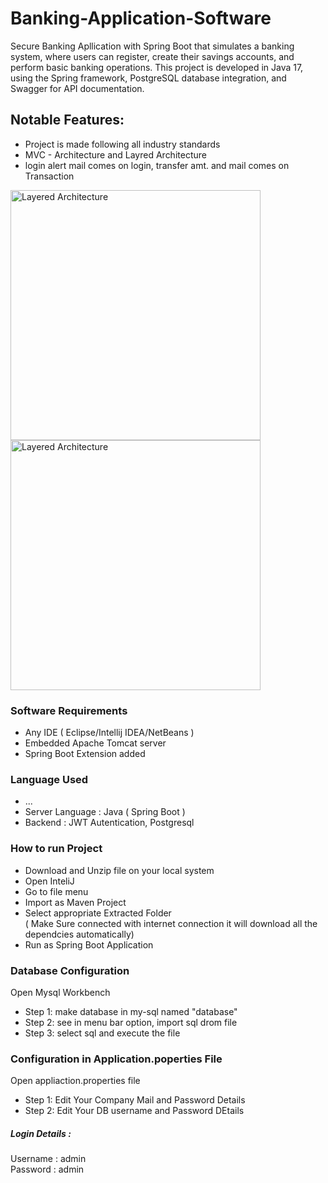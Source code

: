 # Banking-Application-Software
Secure Banking Apllication with Spring Boot that simulates a banking system, where users can register, create their savings accounts, and perform basic banking operations. This project is developed in Java 17, using the Spring framework, PostgreSQL database integration, and Swagger for API documentation.


<h2>Notable Features:</h2>
<ul>
  <li>Project is made following all industry standards</li>
  <li>MVC - Architecture and Layred Architecture </li>
  <li>login alert mail comes on login, transfer amt. and mail comes on Transaction</li>
</ul>

<img src="https://miro.medium.com/max/940/1*DPWDR7j5lMdgXWjspe-LpA.png" alt="Layered Architecture" height="400" width="400"></img>
<img src="https://herbertograca.files.wordpress.com/2017/07/2010s-layered-architecture.png" alt="Layered Architecture" height="400" width="400"></img>

<h3>Software Requirements</h3>
<ul>
<li>Any IDE ( Eclipse/Intellij IDEA/NetBeans )</li>
<li>Embedded Apache Tomcat server</li>
<li>Spring Boot Extension added</li>
</ul>

<h3>Language Used</h3>
<ul>
<li>...</li>
<li>Server Language : Java ( Spring Boot )</li>
<li>Backend : JWT Autentication, Postgresql</li>
</ul>
<h3>How to run Project</h3>
<ul>
<li>Download and Unzip file on your local system</li>
<li>Open InteliJ </li>
<li>Go to file menu</li>
<li>Import as Maven Project</li>
<li>Select appropriate Extracted Folder</li>
( Make Sure connected with internet connection it will download all the dependcies automatically)
<li>Run as Spring Boot Application</li>
</ul>

<h3>Database Configuration</h3>
Open Mysql Workbench
<ul>
<li>Step 1: make database in my-sql named "database"</li>
<li>Step 2: see in menu bar option, import sql drom file</li>
<li>Step 3: select sql and execute the file </li>
</ul>

<h3>Configuration in Application.poperties File</h3>
Open appliaction.properties file
<ul>
<li>Step 1: Edit Your Company Mail and Password Details</li>
<li>Step 2: Edit Your DB username and Password DEtails</li>
</ul>
<h5>Login Details :</h5>
Username : admin<br>
Password : admin